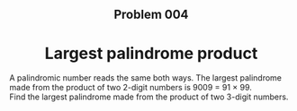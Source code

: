 <h2 align='center'>Problem 004</h2>
<h1 align='center'>Largest palindrome product</h1>
A palindromic number reads the same both ways. The largest palindrome made from the product of two 2-digit numbers is 9009 = 91 × 99.<br>
Find the largest palindrome made from the product of two 3-digit numbers.
